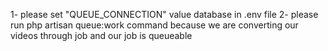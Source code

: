 1- please set "QUEUE_CONNECTION" value database in .env file
2- please run php artisan queue:work command because we are converting our videos through job and our job is queueable
